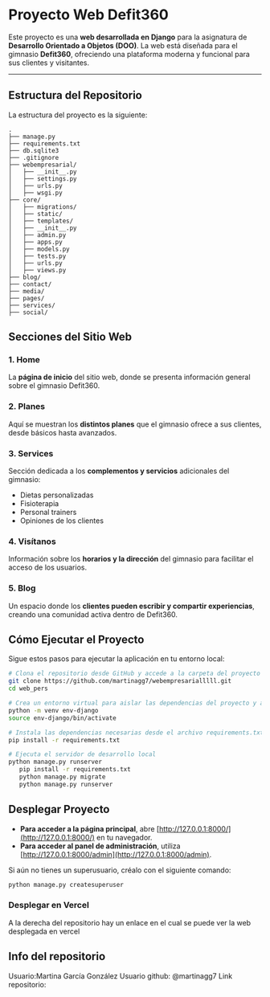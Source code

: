 # Proyecto Web Defit360

Este proyecto es una **web desarrollada en Django** para la asignatura de **Desarrollo Orientado a Objetos (DOO)**. La web está diseñada para el gimnasio **Defit360**, ofreciendo una plataforma moderna y funcional para sus clientes y visitantes.

---

## Estructura del Repositorio

La estructura del proyecto es la siguiente:


```plaintext
.
├── manage.py
├── requirements.txt
├── db.sqlite3
├── .gitignore
├── webempresarial/
│   ├── __init__.py
│   ├── settings.py
│   ├── urls.py
│   ├── wsgi.py
├── core/
│   ├── migrations/
│   ├── static/
│   ├── templates/
│   ├── __init__.py
│   ├── admin.py
│   ├── apps.py
│   ├── models.py
│   ├── tests.py
│   ├── urls.py
│   ├── views.py
├── blog/
├── contact/
├── media/
├── pages/
├── services/
├── social/

```
## Secciones del Sitio Web

### 1. **Home**
La **página de inicio** del sitio web, donde se presenta información general sobre el gimnasio Defit360.

### 2. **Planes**
Aquí se muestran los **distintos planes** que el gimnasio ofrece a sus clientes, desde básicos hasta avanzados.

### 3. **Services**
Sección dedicada a los **complementos y servicios** adicionales del gimnasio:
- Dietas personalizadas
- Fisioterapia
- Personal trainers
- Opiniones de los clientes

### 4. **Visítanos**
Información sobre los **horarios y la dirección** del gimnasio para facilitar el acceso de los usuarios.

### 5. **Blog**
Un espacio donde los **clientes pueden escribir y compartir experiencias**, creando una comunidad activa dentro de Defit360.

## Cómo Ejecutar el Proyecto

Sigue estos pasos para ejecutar la aplicación en tu entorno local:

```bash
# Clona el repositorio desde GitHub y accede a la carpeta del proyecto
git clone https://github.com/martinagg7/webempresarialllll.git
cd web_pers

# Crea un entorno virtual para aislar las dependencias del proyecto y actívalo
python -m venv env-django
source env-django/bin/activate  

# Instala las dependencias necesarias desde el archivo requirements.txt
pip install -r requirements.txt

# Ejecuta el servidor de desarrollo local
python manage.py runserver
   pip install -r requirements.txt
   python manage.py migrate
   python manage.py runserver

```
## Desplegar Proyecto

- **Para acceder a la página principal**, abre [http://127.0.0.1:8000/](http://127.0.0.1:8000/) en tu navegador.  
- **Para acceder al panel de administración**, utiliza [http://127.0.0.1:8000/admin](http://127.0.0.1:8000/admin).  

Si aún no tienes un superusuario, créalo con el siguiente comando:  
```bash
python manage.py createsuperuser
```
### Desplegar en Vercel
A la derecha del repositorio hay un enlace en el cual se puede ver la web desplegada en vercel

## Info del repositorio 
Usuario:Martina García González 
Usuario github: @martinagg7
Link repositorio:


